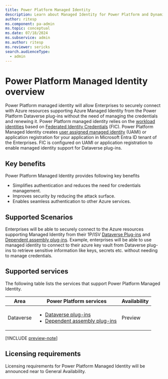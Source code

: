 ```yaml
---
title: Power Platform Managed Identity
description: Learn about Managed Identity for Power Platform and Dynamics 365 apps.
author: ritesp
ms.component: pa-admin
ms.topic: conceptual
ms.date: 07/18/2024
ms.subservice: admin
ms.author: ritesp
ms.reviewer: sericks
search.audienceType: 
  - admin
---
```


# Power Platform Managed Identity overview

Power Platform managed identity will allow Enterprises to securely connect with Azure resources supporting Azure Managed Identity from the Power Platform Dataverse plug-ins without the need of managing the credentials and renewing it. 
Power Platform managed identity relies on the [workload identities](https://learn.microsoft.com/en-us/entra/workload-id/workload-identities-overview) based on 
[Federated Identity Credentials](https://learn.microsoft.com/en-us/graph/api/resources/federatedidentitycredentials-overview?view=graph-rest-1.0) (FIC).
Power Platform Managed Identity creates [user assigned managed identity](https://learn.microsoft.com/en-us/entra/identity/managed-identities-azure-resources/how-manage-user-assigned-managed-identities?pivots=identity-mi-methods-azp) (UAMI) or application registration for your application in Microsoft Entra ID tenant of the Enterprises. 
FIC is configured on UAMI or application registration to enable managed identity support for Dataverse plug-ins.

## Key benefits
Power Platform Managed Identity provides following key benefits
- Simplifies authentication and reduces the need for credentials management. 
- Improves security by reducing the attack surface. 
- Enables seamless authentication to other Azure services.

## Supported Scenarios
Enterprises will be able to securely connect to the Azure resources supporting Managed Identity from their 1P/ISV [Dataverse Plug-ins](/power-apps/developer/data-platform/plug-ins) 
and [Dependent assembly plug-ins](/power-apps/developer/data-platform/build-and-package#dependent-assemblies). Example, enterprises will be able to use managed identity to connect to their azure key vault from Dataverse plug-ins to retrieve sensitive information like keys, secrets etc. without needing to manage credentials.

## Supported services
The following table lists the services that support Power Platform Managed Identity.

| Area      | Power Platform services | Availability|
|-----------|-------------------------|-------------------------|
| Dataverse | <ul><li>[Dataverse plug-ins](/power-apps/developer/data-platform/plug-ins)</li><li>[Dependent assembly plug-ins](/power-apps/developer/data-platform/build-and-package#dependent-assemblies)</li></ul> | Preview |

[!INCLUDE [preview-note](~/../shared-content/shared/preview-includes/production-ready-preview-dynamics365.md)]

## Licensing requirements
Licensing requirements for Power Platform Managed Identity will be announced near to General Availability.



